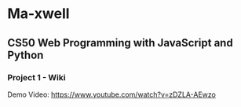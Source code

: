 # Ma-xwell
## CS50 Web Programming with JavaScript and Python
### Project 1 - Wiki

Demo Video: https://www.youtube.com/watch?v=zDZLA-AEwzo